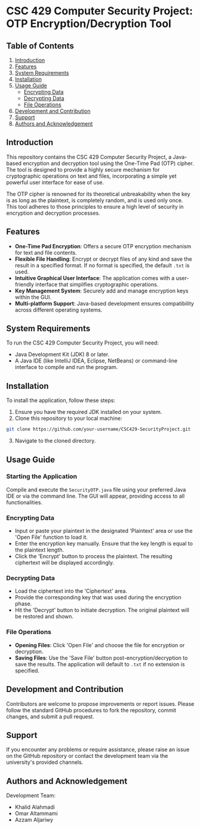 # CSC 429 Computer Security Project: OTP Encryption/Decryption Tool

## Table of Contents

1. [Introduction](#introduction)
2. [Features](#features)
3. [System Requirements](#system-requirements)
4. [Installation](#installation)
5. [Usage Guide](#usage-guide)
    - [Encrypting Data](#encrypting-data)
    - [Decrypting Data](#decrypting-data)
    - [File Operations](#file-operations)
6. [Development and Contribution](#development-and-contribution)
7. [Support](#support)
8. [Authors and Acknowledgement](#authors-and-acknowledgements)

## Introduction

This repository contains the CSC 429 Computer Security Project, a Java-based encryption and decryption tool using the One-Time Pad (OTP) cipher. The tool is designed to provide a highly secure mechanism for cryptographic operations on text and files, incorporating a simple yet powerful user interface for ease of use.

The OTP cipher is renowned for its theoretical unbreakability when the key is as long as the plaintext, is completely random, and is used only once. This tool adheres to those principles to ensure a high level of security in encryption and decryption processes.

## Features

- **One-Time Pad Encryption**: Offers a secure OTP encryption mechanism for text and file contents.
- **Flexible File Handling**: Encrypt or decrypt files of any kind and save the result in a specified format. If no format is specified, the default `.txt` is used.
- **Intuitive Graphical User Interface**: The application comes with a user-friendly interface that simplifies cryptographic operations.
- **Key Management System**: Securely add and manage encryption keys within the GUI.
- **Multi-platform Support**: Java-based development ensures compatibility across different operating systems.

## System Requirements

To run the CSC 429 Computer Security Project, you will need:

- Java Development Kit (JDK) 8 or later.
- A Java IDE (like IntelliJ IDEA, Eclipse, NetBeans) or command-line interface to compile and run the program.

## Installation

To install the application, follow these steps:

1. Ensure you have the required JDK installed on your system.
2. Clone this repository to your local machine:

```sh
git clone https://github.com/your-username/CSC429-SecurityProject.git
```

3. Navigate to the cloned directory.

## Usage Guide

### Starting the Application

Compile and execute the `SecurityOTP.java` file using your preferred Java IDE or via the command line. The GUI will appear, providing access to all functionalities.

### Encrypting Data

- Input or paste your plaintext in the designated 'Plaintext' area or use the 'Open File' function to load it.
- Enter the encryption key manually. Ensure that the key length is equal to the plaintext length.
- Click the 'Encrypt' button to process the plaintext. The resulting ciphertext will be displayed accordingly.

### Decrypting Data

- Load the ciphertext into the 'Ciphertext' area.
- Provide the corresponding key that was used during the encryption phase.
- Hit the 'Decrypt' button to initiate decryption. The original plaintext will be restored and shown.

### File Operations

- **Opening Files**: Click 'Open File' and choose the file for encryption or decryption.
- **Saving Files**: Use the 'Save File' button post-encryption/decryption to save the results. The application will default to `.txt` if no extension is specified.

## Development and Contribution

Contributors are welcome to propose improvements or report issues. Please follow the standard GitHub procedures to fork the repository, commit changes, and submit a pull request.

## Support

If you encounter any problems or require assistance, please raise an issue on the GitHub repository or contact the development team via the university's provided channels.

## Authors and Acknowledgement

Development Team: 
- Khalid Alahmadi
- Omar Altammami
- Azzam Aljariwy